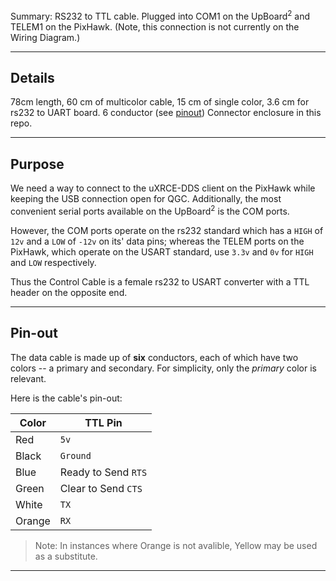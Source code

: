 Summary: RS232 to TTL cable. Plugged into COM1 on the UpBoard<sup>2</sup> and TELEM1 on the PixHawk. (Note, this connection is not currently on the Wiring Diagram.)

---
## Details

78cm length, 60 cm of multicolor cable, 15 cm of single color, 3.6 cm for rs232 to UART board.
6 conductor (see [pinout](#pinout))
Connector enclosure in this repo.   

---
## Purpose
We need a way to connect to the uXRCE-DDS client on the PixHawk while keeping the USB connection open for QGC. Additionally, the most convenient serial ports available on the UpBoard<sup>2</sup> is the COM ports. 

However, the COM ports operate on the rs232 standard which has a `HIGH` of `12v` and a `LOW` of `-12v` on its' data pins; whereas the TELEM ports on the PixHawk, which operate on the USART standard, use `3.3v` and `0v` for `HIGH` and `LOW` respectively.

Thus the Control Cable is a female rs232 to USART converter with a TTL header on the opposite end.

---
## Pin-out
The data cable is made up of **six** conductors, each of which have two colors -- a primary and secondary. For simplicity, only the *primary* color is relevant.

Here is the cable's pin-out:

| Color  | TTL Pin             |
| ------ | ------------------- |
| Red    | `5v`                |
| Black  | `Ground`            |
| Blue   | Ready to Send `RTS` |
| Green  | Clear to Send `CTS` |
| White  | `TX`                |
| Orange | `RX`                |

> Note: In instances where Orange is not avalible, Yellow may be used as a substitute.
---
